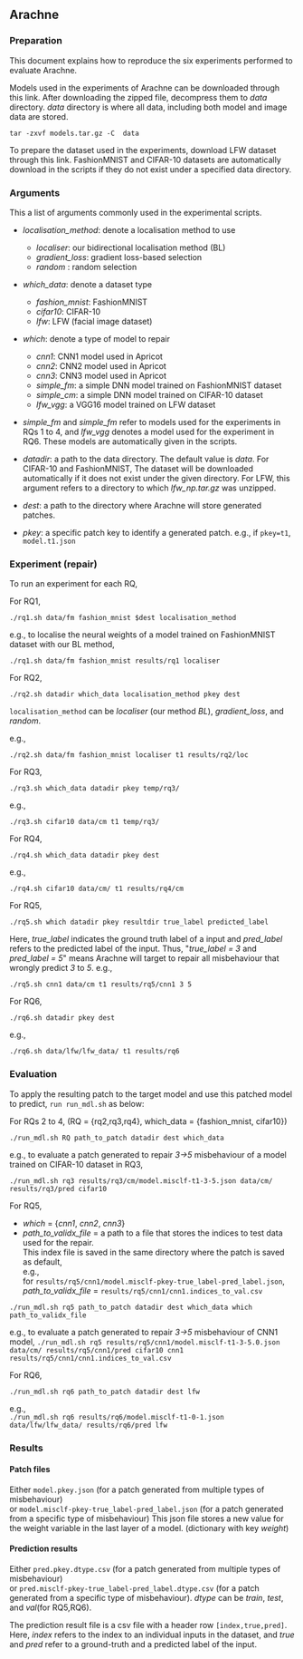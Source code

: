 ## Arachne

### Preparation

This document explains how to reproduce the six experiments performed to evaluate Arachne.

Models used in the experiments of Arachne can be downloaded through this link.
After downloading the zipped file, decompress them to *data* directory. 
*data* directory is where all data, including both model and image data are stored. 
```
tar -zxvf models.tar.gz -C  data
```
To prepare the dataset used in the experiments, download LFW dataset through this link. 
FashionMNIST and CIFAR-10 datasets are automatically download in the scripts if they do not exist under a specified data directory.  

### Arguments

This a list of arguments commonly used in the experimental scripts.

* *localisation_method*: denote a localisation method to use
  * *localiser*: our bidirectional localisation method (BL)
  * *gradient_loss*: gradient loss-based selection
  * *random* : random selection

* *which_data*: denote a dataset type
  * *fashion_mnist*: FashionMNIST
  * *cifar10*: CIFAR-10
  * *lfw*: LFW (facial image dataset)

* *which*: denote a type of model to repair
  * *cnn1*: CNN1 model used in Apricot
  * *cnn2*: CNN2 model used in Apricot
  * *cnn3*: CNN3 model used in Apricot
  * *simple_fm*: a simple DNN model trained on FashionMNIST dataset
  * *simple_cm*: a simple DNN model trained on CIFAR-10 dataset
  * *lfw_vgg*: a VGG16 model trained on LFW dataset

- *simple_fm* and *simple_fm* refer to models used for the experiments in RQs 1 to 4, and *lfw_vgg* denotes a model used for the experiment in RQ6. 
These models are automatically given in the scripts.

* *datadir*: a path to the data directory. The default value is *data*. 
	For CIFAR-10 and FashionMNIST, The dataset will be downloaded automatically if it does not exist under the given directory. 
	For LFW, this argument refers to a directory to which *lfw_np.tar.gz* was unzipped.  

* *dest*: a path to the directory where Arachne will store generated patches.
* *pkey*: a specific patch key to identify a generated patch. e.g., if `pkey=t1`, `model.t1.json`


### Experiment (repair)

To run an experiment for each RQ, 

For RQ1, 
```
./rq1.sh data/fm fashion_mnist $dest localisation_method
```

e.g., to localise the neural weights of a model trained on FashionMNIST dataset with our BL method, 
```
./rq1.sh data/fm fashion_mnist results/rq1 localiser
```

For RQ2, 
```
./rq2.sh datadir which_data localisation_method pkey dest
```
``localisation_method`` can be *localiser* (our method *BL*), *gradient_loss*, and *random*.

e.g.,
```
./rq2.sh data/fm fashion_mnist localiser t1 results/rq2/loc
```

For RQ3,
```
./rq3.sh which_data datadir pkey temp/rq3/
```
e.g.,
```
./rq3.sh cifar10 data/cm t1 temp/rq3/
```


For RQ4,
```
./rq4.sh which_data datadir pkey dest
```
e.g., 
```
./rq4.sh cifar10 data/cm/ t1 results/rq4/cm
```

For RQ5, 
```
./rq5.sh which datadir pkey resultdir true_label predicted_label
```
Here, *true_label* indicates the ground truth label of a input and *pred_label* refers to the predicted label of the input.
Thus, "*true_label = 3* and *pred_label = 5*" means Arachne will target to repair all misbehaviour that wrongly predict *3* to *5*.
e.g.,
```
./rq5.sh cnn1 data/cm t1 results/rq5/cnn1 3 5
```

For RQ6, 
```
./rq6.sh datadir pkey dest
```
e.g., 
```
./rq6.sh data/lfw/lfw_data/ t1 results/rq6
```

### Evaluation 

To apply the resulting patch to the target model and use this patched model to predict, ```run run_mdl.sh``` as below:

For RQs 2 to 4, (RQ = {rq2,rq3,rq4}, which_data = {fashion_mnist, cifar10})
```
./run_mdl.sh RQ path_to_patch datadir dest which_data
```
e.g., to evaluate a patch generated to repair *3->5* misbehaviour of a model trained on CIFAR-10 dataset in RQ3, 
```
./run_mdl.sh rq3 results/rq3/cm/model.misclf-t1-3-5.json data/cm/ results/rq3/pred cifar10
```

For RQ5, 
  * *which* = {*cnn1*, *cnn2*, *cnn3*} 
  * *path_to_validx_file* = a path to a file that stores the indices to test data used for the repair.\
    This index file is saved in the same directory where the patch is saved as default, \
    e.g., \
      for `results/rq5/cnn1/model.misclf-pkey-true_label-pred_label.json`, *path_to_validx_file* = `results/rq5/cnn1/cnn1.indices_to_val.csv`

```
./run_mdl.sh rq5 path_to_patch datadir dest which_data which path_to_validx_file
```
e.g., to evaluate a patch generated to repair *3->5* misbehaviour of CNN1 model, 
```./run_mdl.sh rq5 results/rq5/cnn1/model.misclf-t1-3-5.0.json data/cm/ results/rq5/cnn1/pred cifar10 cnn1 results/rq5/cnn1/cnn1.indices_to_val.csv```

For RQ6,
```
./run_mdl.sh rq6 path_to_patch datadir dest lfw 
```
e.g., \
```./run_mdl.sh rq6 results/rq6/model.misclf-t1-0-1.json data/lfw/lfw_data/ results/rq6/pred lfw```


### Results

#### Patch files

Either `model.pkey.json` (for a patch generated from multiple types of misbehaviour) \
 or `model.misclf-pkey-true_label-pred_label.json` (for a patch generated from a specific type of misbehaviour)
This json file stores a new value for the weight variable in the last layer of a model. (dictionary with key *weight*)

#### Prediction results

Either `pred.pkey.dtype.csv` (for a patch generated from multiple types of misbehaviour) \
 or `pred.misclf-pkey-true_label-pred_label.dtype.csv` (for a patch generated from a specific type of misbehaviour).
*dtype* can be *train*, *test*, and *val*(for RQ5,RQ6). 

The prediction result file is a csv file with a header row `[index,true,pred]`. 
Here, *index* refers to the index to an individual inputs in the dataset, and *true* and *pred* refer to a ground-truth and a predicted label of the input. 


